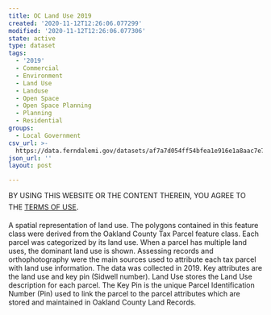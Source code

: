 ```yaml
---
title: OC Land Use 2019
created: '2020-11-12T12:26:06.077299'
modified: '2020-11-12T12:26:06.077306'
state: active
type: dataset
tags:
  - '2019'
  - Commercial
  - Environment
  - Land Use
  - Landuse
  - Open Space
  - Open Space Planning
  - Planning
  - Residential
groups:
  - Local Government
csv_url: >-
  https://data.ferndalemi.gov/datasets/af7a7d054ff54bfea1e916e1a8aac7e7_21.csv?outSR=%7B%22latestWkid%22%3A3857%2C%22wkid%22%3A102100%7D
json_url: ''
layout: post

---
```

<div>BY USING THIS WEBSITE OR THE CONTENT THEREIN, YOU AGREE TO THE <u><a href='https://www.oakgov.com/open-data-terms' rel='nofollow ugc'>TERMS OF USE</a></u><span style='font-family: &quot;Avenir Next W01&quot;, &quot;Avenir Next W00&quot;, &quot;Avenir Next&quot;, Avenir, &quot;Helvetica Neue&quot;, Helvetica, Arial, sans-serif; font-size: 17px;'>. </span><br /></div><div><br /></div>A spatial representation of land use. The polygons contained in this feature class were derived from the Oakland County Tax Parcel feature class. Each parcel was categorized by its land use. When a parcel has multiple land uses, the dominant land use is shown. Assessing records and orthophotography were the main sources used to attribute each tax parcel with land use information. The data was collected in 2019. Key attributes are the land use and key pin (Sidwell number). Land Use stores the Land Use description for each parcel. The Key Pin is the unique Parcel Identification Number (Pin) used to link the parcel to the parcel attributes which are stored and maintained in Oakland County Land Records.
